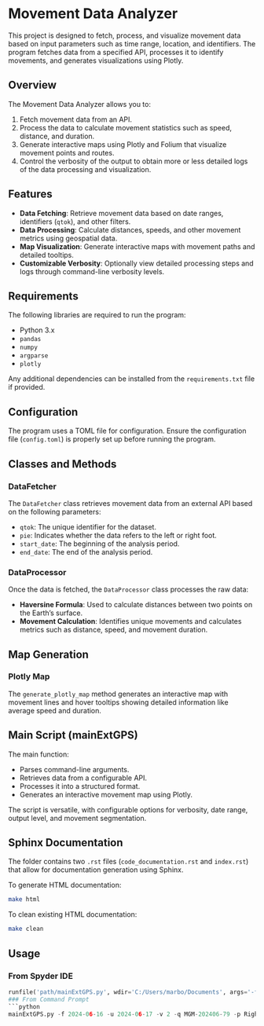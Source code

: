 # Movement Data Analyzer

This project is designed to fetch, process, and visualize movement data based on input parameters such as time range, location, and identifiers. The program fetches data from a specified API, processes it to identify movements, and generates visualizations using Plotly.

## Overview

The Movement Data Analyzer allows you to:
1. Fetch movement data from an API.
2. Process the data to calculate movement statistics such as speed, distance, and duration.
3. Generate interactive maps using Plotly and Folium that visualize movement points and routes.
4. Control the verbosity of the output to obtain more or less detailed logs of the data processing and visualization.

## Features

- **Data Fetching**: Retrieve movement data based on date ranges, identifiers (`qtok`), and other filters.
- **Data Processing**: Calculate distances, speeds, and other movement metrics using geospatial data.
- **Map Visualization**: Generate interactive maps with movement paths and detailed tooltips.
- **Customizable Verbosity**: Optionally view detailed processing steps and logs through command-line verbosity levels.

## Requirements

The following libraries are required to run the program:
- Python 3.x
- `pandas`
- `numpy`
- `argparse`
- `plotly`

Any additional dependencies can be installed from the `requirements.txt` file if provided.

## Configuration

The program uses a TOML file for configuration. Ensure the configuration file (`config.toml`) is properly set up before running the program.

## Classes and Methods

### DataFetcher

The `DataFetcher` class retrieves movement data from an external API based on the following parameters:
- `qtok`: The unique identifier for the dataset.
- `pie`: Indicates whether the data refers to the left or right foot.
- `start_date`: The beginning of the analysis period.
- `end_date`: The end of the analysis period.

### DataProcessor

Once the data is fetched, the `DataProcessor` class processes the raw data:
- **Haversine Formula**: Used to calculate distances between two points on the Earth’s surface.
- **Movement Calculation**: Identifies unique movements and calculates metrics such as distance, speed, and movement duration.

## Map Generation

### Plotly Map

The `generate_plotly_map` method generates an interactive map with movement lines and hover tooltips showing detailed information like average speed and duration.

## Main Script (mainExtGPS)

The main function:
- Parses command-line arguments.
- Retrieves data from a configurable API.
- Processes it into a structured format.
- Generates an interactive movement map using Plotly.

The script is versatile, with configurable options for verbosity, date range, output level, and movement segmentation.

## Sphinx Documentation

The folder contains two `.rst` files (`code_documentation.rst` and `index.rst`) that allow for documentation generation using Sphinx.

To generate HTML documentation:
```bash
make html
```
To clean existing HTML documentation:
```bash
make clean
```
## Usage

### From Spyder IDE
```python
runfile('path/mainExtGPS.py', wdir='C:/Users/marbo/Documents', args='-f 2024-06-16 -u 2024-06-17 -v 2 -q MGM-202406-79 -p Right')
### From Command Prompt
```python
mainExtGPS.py -f 2024-06-16 -u 2024-06-17 -v 2 -q MGM-202406-79 -p Right
